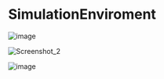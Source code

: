 # SimulationEnviroment

![image](https://github.com/FurkanLiman/SimulationEnviroment/assets/71287062/32e2120c-187a-48b5-8933-d89fccf60703)

![Screenshot_2](https://github.com/FurkanLiman/SimulationEnviroment/assets/71287062/7f8413b2-78fc-4277-bb97-493bbeb58ae1)

![image](https://github.com/FurkanLiman/SimulationEnviroment/assets/71287062/02a63973-2f4c-489a-950e-b23f65630e18)
